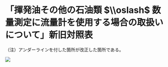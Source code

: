 # 「揮発油その他の石油類 $\\oslash$ 数量測定に流量計を使用する場合の取扱いについて」新旧対照表

（注）アンダーラインを付した箇所が改正した箇所である。

![](https://www.nta.go.jp/tmp/84c8bc8b-add5-4777-b400-ec0270d3bfba/images/32fe2476db202f62f693088d522427f5f91222deb069719c2e47051162ebb955.jpg)